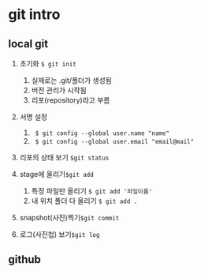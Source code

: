 # git intro

## local git

1. 초기화 `$ git init`

   1. 실제로는 .git/폴더가 생성됨
   2. 버전 관리가 시작됨
   3. 리포(repository)라고 부름

2. 서명 설정

   1. ` $ git config --global user.name "name"`
   2. ` $ git config --global user.email "email@mail"`

3. 리포의 상태 보기 `$git status`

4. stage에 올리기`$git add`

   1. 특정 파일만 올리기 `$ git add '파일이름'`
   2. 내 위치 폴더 다 올리기 `$ git add .`

5. snapshot(사진)찍기`$git commit`

6. 로그(사진첩) 보기`$git log`

   

   

## github
